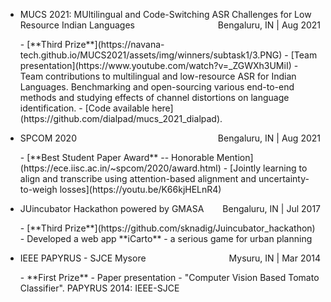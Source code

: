 
- <p style="text-align:left;">MUCS 2021: MUltilingual and Code-Switching ASR Challenges for Low Resource Indian Languages<span style="float:right;">Bengaluru, IN | Aug 2021</span> </p>
    - [**Third Prize**](https://navana-tech.github.io/MUCS2021/assets/img/winners/subtask1/3.PNG)
    - [Team presentation](https://www.youtube.com/watch?v=_ZGWXh3UMiI)
    - Team contributions to multilingual and low-resource ASR for Indian Languages. Benchmarking and open-sourcing various end-to-end methods and studying effects of channel distortions on language identification.
    - [Code available here](https://github.com/dialpad/mucs_2021_dialpad).

- <p style="text-align:left;">SPCOM 2020<span style="float:right;">Bengaluru, IN | Aug 2021</span> </p>
    - [**Best Student Paper Award** -- Honorable Mention](https://ece.iisc.ac.in/~spcom/2020/award.html)
    - [Jointly learning to align and transcribe using attention-based alignment and uncertainty-to-weigh losses](https://youtu.be/K66kjHELnR4)

- <p style="text-align:left;">JUincubator Hackathon powered by GMASA<span style="float:right;">Bengaluru, IN | Jul 2017</span> </p>
    - [**Third Prize**](https://github.com/sknadig/Juincubator_hackathon)
    - Developed a web app **iCarto** - a serious game for urban planning

- <p style="text-align:left;">IEEE PAPYRUS - SJCE Mysore<span style="float:right;">Mysuru, IN | Mar 2014</span> </p>
    - **First Prize**
    - Paper presentation - "Computer Vision Based Tomato Classifier". PAPYRUS 2014: IEEE-SJCE